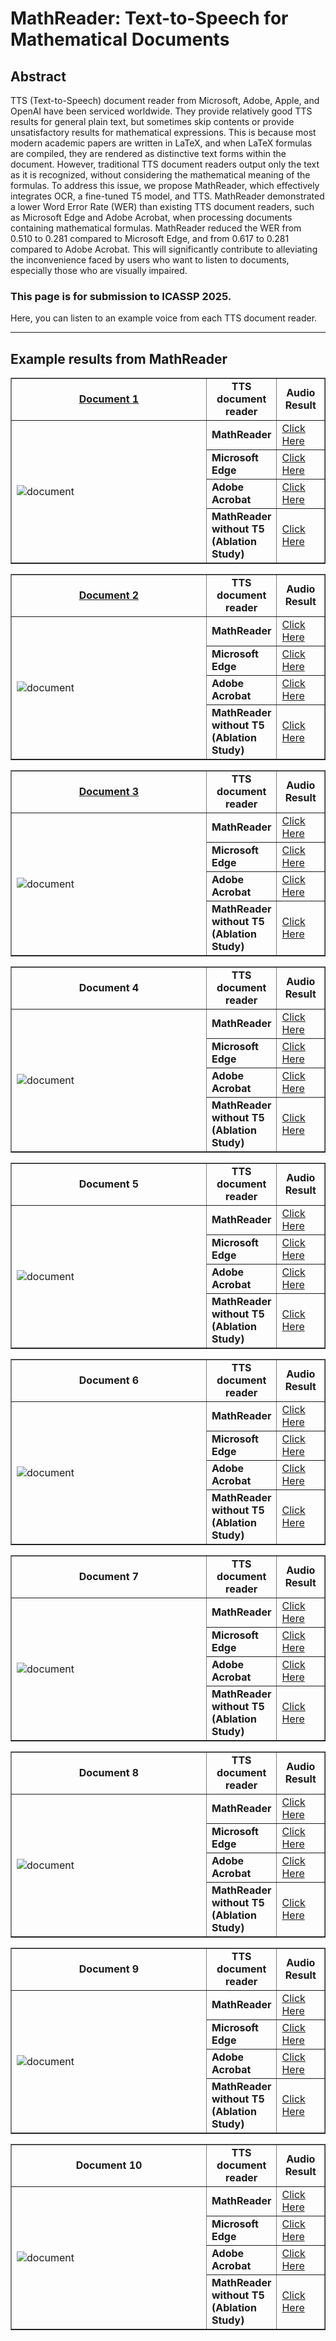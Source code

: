# MathReader: Text-to-Speech for Mathematical Documents

## Abstract
TTS (Text-to-Speech) document reader from Microsoft, Adobe, Apple, and OpenAI have been serviced worldwide. They provide relatively good TTS results for general plain text, but sometimes skip contents or provide unsatisfactory results for mathematical expressions. This is because most modern academic papers are written in LaTeX, and when LaTeX formulas are compiled, they are rendered as distinctive text forms within the document. However, traditional TTS document readers output only the text as it is recognized, without considering the mathematical meaning of the formulas. To address this issue, we propose MathReader, which effectively integrates OCR, a fine-tuned T5 model, and TTS. MathReader demonstrated a lower Word Error Rate (WER) than existing TTS document readers, such as Microsoft Edge and Adobe Acrobat, when processing documents containing mathematical formulas. MathReader reduced the WER from 0.510 to 0.281 compared to Microsoft Edge, and from 0.617 to 0.281 compared to Adobe Acrobat. This will significantly contribute to alleviating the inconvenience faced by users who want to listen to documents, especially those who are visually impaired.

### This page is for submission to ICASSP 2025.

Here, you can listen to an example voice from each TTS document reader.

---

## Example results from MathReader


<table border="1">
  <colgroup>
    <col style="width:800px;">
    <col style="width:100px;">
    <col style="width:100px;">
  </colgroup>
  <tr>
    <td align="center"><a href="https://www.science.smith.edu/~callahan/cic/ch6.pdf"><b>Document 1</b></a></td>
    <td align="center"><b>TTS document reader</b></td>
    <td align="center"><b>Audio Result</b></td>
  </tr>
  <tr>
    <td rowspan="4"><img src="image/2.png" alt="document"></td>
    <td><b>MathReader</b></td>
    <td><a href="https://soundcloud.com/8j9shhld5qmv/17fe7bd6-07fb-410d-a204-7229574b283d?in=8j9shhld5qmv/sets/mathreader&si=a8f734685c7a4f14899b1b854653255f&utm_source=clipboard&utm_medium=text&utm_campaign=social_sharing" target="_blank">Click Here</a></td>
  </tr>
  <tr>
    <td><b>Microsoft Edge</b></td>
    <td><a href="https://soundcloud.com/8j9shhld5qmv/bf28e46f-a08b-41f1-ab93-1ef8c0b06841?in=8j9shhld5qmv/sets/microsoft-edge&si=22e7defd1edc495396d940498d204281&utm_source=clipboard&utm_medium=text&utm_campaign=social_sharing" target="_blank">Click Here</a></td>
  </tr>
  <tr>
    <td><b>Adobe Acrobat</b></td>
    <td><a href="https://soundcloud.com/8j9shhld5qmv/cb4d670f-d969-4a5f-ad28-f029edc9c305?in=8j9shhld5qmv/sets/adobe-acrobat&si=1832617345994038bcacdb1a375889e1&utm_source=clipboard&utm_medium=text&utm_campaign=social_sharing" target="_blank">Click Here</a></td>
  </tr>
  <tr>
    <td><b>MathReader without T5     (Ablation Study)</b></td>
    <td><a href="https://soundcloud.com/8j9shhld5qmv/9d09cb4a-2db4-4d9b-815e-2ca50a9c9aa9?in=8j9shhld5qmv/sets/mathreader-without-t5-ablation-study&si=2227223880dc4ad28fa3722ca06a41cd&utm_source=clipboard&utm_medium=text&utm_campaign=social_sharing" target="_blank">Click Here</a></td>
  </tr>
</table>

<table border="1">
  <colgroup>
    <col style="width:800px;">
    <col style="width:100px;">
    <col style="width:100px;">
  </colgroup>
  <tr>
    <td align="center"><a href="https://ocw.mit.edu/ans7870/resources/Strang/Edited/Calculus/Calculus.pdf"><b>Document 2</b></a></td>
    <td align="center"><b>TTS document reader</b></td>
    <td align="center"><b>Audio Result</b></td>
  </tr>
  <tr>
    <td rowspan="4"><img src="image/3.png" alt="document"></td>
    <td><b>MathReader</b></td>
    <td><a href="https://soundcloud.com/8j9shhld5qmv/8002e42f-8018-43d9-9897-1d962b4e54ef?in=8j9shhld5qmv/sets/mathreader&si=a5c1ef2db8ea4cd7894abd5b6e9ebef0&utm_source=clipboard&utm_medium=text&utm_campaign=social_sharing" target="_blank">Click Here</a></td>
  </tr>
  <tr>
    <td><b>Microsoft Edge</b></td>
    <td><a href="https://soundcloud.com/8j9shhld5qmv/4d4d1afc-6fb6-4ad1-8605-8021038836a9?in=8j9shhld5qmv/sets/microsoft-edge&si=849f1d22e7b349ef925e0f9f8993deca&utm_source=clipboard&utm_medium=text&utm_campaign=social_sharing" target="_blank">Click Here</a></td>
  </tr>
  <tr>
    <td><b>Adobe Acrobat</b></td>
    <td><a href="https://soundcloud.com/8j9shhld5qmv/d6151c42-071a-449e-a62a-b133558ee83d?in=8j9shhld5qmv/sets/adobe-acrobat&si=d39ca713c98147d98a874f5eba435e41&utm_source=clipboard&utm_medium=text&utm_campaign=social_sharing" target="_blank">Click Here</a></td>
  </tr>
  <tr>
    <td><b>MathReader without T5     (Ablation Study)</b></td>
    <td><a href="https://soundcloud.com/8j9shhld5qmv/68de0b0b-ed57-4ff0-81da-2e8f7a2db67e?in=8j9shhld5qmv/sets/mathreader-without-t5-ablation-study&si=5ac8bac11ebb4754b04d31812c9d26e5&utm_source=clipboard&utm_medium=text&utm_campaign=social_sharing" target="_blank">Click Here</a></td>
  </tr>
</table>

<table border="1">
  <colgroup>
    <col style="width:800px;">
    <col style="width:100px;">
    <col style="width:100px;">
  </colgroup>
  <tr>
    <td align="center"><a href="https://assets.openstax.org/oscms-prodcms/media/documents/Calculus_Volume_1_-_WEB_68M1Z5W.pdf"><b>Document 3</b></a></td>
    <td align="center"><b>TTS document reader</b></td>
    <td align="center"><b>Audio Result</b></td>
  </tr>
  <tr>
    <td rowspan="4"><img src="image/4.png" alt="document"></td>
    <td><b>MathReader</b></td>
    <td><a href="https://soundcloud.com/8j9shhld5qmv/2a7135c2-da8c-4a59-abf3-898777244fc3?in=8j9shhld5qmv/sets/mathreader&si=d72807dd40ed4c41ac3216d78bd05f6e&utm_source=clipboard&utm_medium=text&utm_campaign=social_sharing" target="_blank">Click Here</a></td>
  </tr>
  <tr>
    <td><b>Microsoft Edge</b></td>
    <td><a href="https://soundcloud.com/8j9shhld5qmv/e9b7d5ea-38e6-4aad-80d9-8a9fa6663556?in=8j9shhld5qmv/sets/microsoft-edge&si=24358b2db18a43d6a1f37016738c39d8&utm_source=clipboard&utm_medium=text&utm_campaign=social_sharing" target="_blank">Click Here</a></td>
  </tr>
  <tr>
    <td><b>Adobe Acrobat</b></td>
    <td><a href="https://soundcloud.com/8j9shhld5qmv/1b5a8dd1-1d82-4d2f-ab4e-7a688c0402aa?in=8j9shhld5qmv/sets/adobe-acrobat&si=7518e31b0c3d47de8ed57916917d7d31&utm_source=clipboard&utm_medium=text&utm_campaign=social_sharing" target="_blank">Click Here</a></td>
  </tr>
  <tr>
    <td><b>MathReader without T5     (Ablation Study)</b></td>
    <td><a href="https://soundcloud.com/8j9shhld5qmv/824b0ab4-e47f-4ad4-ab0e-ba70decc69ef?in=8j9shhld5qmv/sets/mathreader-without-t5-ablation-study&si=d68ce648164c4774a7f7c598e3ed6a3f&utm_source=clipboard&utm_medium=text&utm_campaign=social_sharing" target="_blank">Click Here</a></td>
  </tr>
</table>

<table border="1">
  <colgroup>
    <col style="width:800px;">
    <col style="width:100px;">
    <col style="width:100px;">
  </colgroup>
  <tr>
    <td align="center"><b>Document 4</b></td>
    <td align="center"><b>TTS document reader</b></td>
    <td align="center"><b>Audio Result</b></td>
  </tr>
  <tr>
    <td rowspan="4"><img src="image/5.png" alt="document"></td>
    <td><b>MathReader</b></td>
    <td><a href="https://soundcloud.com/8j9shhld5qmv/50769394-2136-45ad-b9e6-25be1155025e?in=8j9shhld5qmv/sets/mathreader&si=5bdd5638ffb44186a6bb8bf6f4569ecf&utm_source=clipboard&utm_medium=text&utm_campaign=social_sharing" target="_blank">Click Here</a></td>
  </tr>
  <tr>
    <td><b>Microsoft Edge</b></td>
    <td><a href="https://soundcloud.com/8j9shhld5qmv/486c3ba5-7c0a-4cf9-8b9c-44bb4a5d12f1?in=8j9shhld5qmv/sets/microsoft-edge&si=53f1f9a3dfcc4c228b2649ccea976b2b&utm_source=clipboard&utm_medium=text&utm_campaign=social_sharingg" target="_blank">Click Here</a></td> 
  </tr>
  <tr>
    <td><b>Adobe Acrobat</b></td>
    <td><a href="https://soundcloud.com/8j9shhld5qmv/1776db6d-5dcd-4a39-8139-7312d3abe10e?in=8j9shhld5qmv/sets/adobe-acrobat&si=87428de5944542b7a3d6ed4aaa099a78&utm_source=clipboard&utm_medium=text&utm_campaign=social_sharing" target="_blank">Click Here</a></td>
  </tr>
  <tr>
    <td><b>MathReader without T5     (Ablation Study)</b></td>
    <td><a href="https://soundcloud.com/8j9shhld5qmv/6a4ea359-31c3-4168-93cf-67b1d6b37522?in=8j9shhld5qmv/sets/mathreader-without-t5-ablation-study&si=2a011eae47274d29bf294461ed7c1b59&utm_source=clipboard&utm_medium=text&utm_campaign=social_sharing" target="_blank">Click Here</a></td>
  </tr>
</table>



<table border="1">
  <colgroup>
    <col style="width:800px;">
    <col style="width:100px;">
    <col style="width:100px;">
  </colgroup>
  <tr>
    <td align="center"><b>Document 5</b></td>
    <td align="center"><b>TTS document reader</b></td>
    <td align="center"><b>Audio Result</b></td>
  </tr>
  <tr>
    <td rowspan="4"><img src="image/6.png" alt="document"></td>
    <td><b>MathReader</b></td>
    <td><a href="https://soundcloud.com/8j9shhld5qmv/b4ff9b87-c896-4215-a2ea-96cbd20e9118?in=8j9shhld5qmv/sets/mathreader&si=13b77a49928247d2aa6c02e8d422e18a&utm_source=clipboard&utm_medium=text&utm_campaign=social_sharing" target="_blank">Click Here</a></td>
  </tr>
  <tr>
    <td><b>Microsoft Edge</b></td>
    <td><a href="https://soundcloud.com/8j9shhld5qmv/46f3fbb8-1e46-4e0f-a11c-22f9b7d5b233?in=8j9shhld5qmv/sets/microsoft-edge&si=c4ece803f4b54d64836302783bb399f3&utm_source=clipboard&utm_medium=text&utm_campaign=social_sharing" target="_blank">Click Here</a></td>
  </tr>
  <tr>
    <td><b>Adobe Acrobat</b></td>
    <td><a href="https://soundcloud.com/8j9shhld5qmv/334fc7e6-4a0e-45fc-9375-83042b5a1ce8?in=8j9shhld5qmv/sets/adobe-acrobat&si=644601ebce4b498398549134f55a4df0&utm_source=clipboard&utm_medium=text&utm_campaign=social_sharing" target="_blank">Click Here</a></td>
  </tr>
  <tr>
    <td><b>MathReader without T5     (Ablation Study)</b></td>
    <td><a href="https://soundcloud.com/8j9shhld5qmv/966b5b87-2c37-46ca-b75e-63af9189b9b1?in=8j9shhld5qmv/sets/mathreader-without-t5-ablation-study&si=a63c6e20ed7d494e943918ff7ae2b52b&utm_source=clipboard&utm_medium=text&utm_campaign=social_sharing" target="_blank">Click Here</a></td>
  </tr>
</table>

<table border="1">
  <colgroup>
    <col style="width:800px;">
    <col style="width:100px;">
    <col style="width:100px;">
  </colgroup>
  <tr>
    <td align="center"><b>Document 6</b></td>
    <td align="center"><b>TTS document reader</b></td>
    <td align="center"><b>Audio Result</b></td>
  </tr>
  <tr>
    <td rowspan="4"><img src="image/7.png" alt="document"></td>
    <td><b>MathReader</b></td>
    <td><a href="https://soundcloud.com/8j9shhld5qmv/bd66a1b0-d637-4082-baac-db352ed16193?in=8j9shhld5qmv/sets/mathreader&si=b8c11695546247f592f0e00307177378&utm_source=clipboard&utm_medium=text&utm_campaign=social_sharing" target="_blank">Click Here</a></td>
  </tr>
  <tr>
    <td><b>Microsoft Edge</b></td>
    <td><a href="https://soundcloud.com/8j9shhld5qmv/1a92ed84-3149-4c25-adf1-79da2f7a73a7?in=8j9shhld5qmv/sets/microsoft-edge&si=142c11221f9b46838e663148d82f5a53&utm_source=clipboard&utm_medium=text&utm_campaign=social_sharing" target="_blank">Click Here</a></td>
  </tr>
  <tr>
    <td><b>Adobe Acrobat</b></td>
    <td><a href="https://soundcloud.com/8j9shhld5qmv/637c8187-f188-4e3a-8a98-39c4e4174e24?in=8j9shhld5qmv/sets/adobe-acrobat&si=72b7dbe480c241f09cbd779d027d3c21&utm_source=clipboard&utm_medium=text&utm_campaign=social_sharing" target="_blank">Click Here</a></td>
  </tr>
  <tr>
    <td><b>MathReader without T5     (Ablation Study)</b></td>
    <td><a href="https://soundcloud.com/8j9shhld5qmv/da4208f4-120e-4687-b4fc-afdf8d5da9b5?in=8j9shhld5qmv/sets/mathreader-without-t5-ablation-study&si=573214743f4f44eb99394c831be3a432&utm_source=clipboard&utm_medium=text&utm_campaign=social_sharing" target="_blank">Click Here</a></td>
  </tr>
</table>

<table border="1">
  <colgroup>
    <col style="width:800px;">
    <col style="width:100px;">
    <col style="width:100px;">
  </colgroup>
  <tr>
    <td align="center"><b>Document 7</b></td>
    <td align="center"><b>TTS document reader</b></td>
    <td align="center"><b>Audio Result</b></td>
  </tr>
  <tr>
    <td rowspan="4"><img src="image/8.png" alt="document"></td>
    <td><b>MathReader</b></td>
    <td><a href="https://soundcloud.com/8j9shhld5qmv/1945e0aa-d3cc-4734-a381-17157082bc38?in=8j9shhld5qmv/sets/mathreader&si=2d43512a4e5a42d4b54debc351bd272f&utm_source=clipboard&utm_medium=text&utm_campaign=social_sharing" target="_blank">Click Here</a></td>
  </tr>
  <tr>
    <td><b>Microsoft Edge</b></td>
    <td><a href="https://soundcloud.com/8j9shhld5qmv/fa8343f0-ebd8-4ea0-922e-f3c97aead809?in=8j9shhld5qmv/sets/microsoft-edge&si=cffc28c7f48f47d39d20932da9d72869&utm_source=clipboard&utm_medium=text&utm_campaign=social_sharing" target="_blank">Click Here</a></td>
  </tr>
  <tr>
    <td><b>Adobe Acrobat</b></td>
    <td><a href="https://soundcloud.com/8j9shhld5qmv/d1fb0250-dcad-4b62-b680-fbdde03d26f4?in=8j9shhld5qmv/sets/adobe-acrobat&si=40d66dc34fb24eb08863f46f5e049a0a&utm_source=clipboard&utm_medium=text&utm_campaign=social_sharing" target="_blank">Click Here</a></td>
  </tr>
  <tr>
    <td><b>MathReader without T5     (Ablation Study)</b></td>
    <td><a href="https://soundcloud.com/8j9shhld5qmv/4e156825-3b15-4e0f-86c2-8c4cd1055881?in=8j9shhld5qmv/sets/mathreader-without-t5-ablation-study&si=b207a45f986a489081e9990288f97596&utm_source=clipboard&utm_medium=text&utm_campaign=social_sharing" target="_blank">Click Here</a></td>
  </tr>
</table>

<table border="1">
  <colgroup>
    <col style="width:800px;">
    <col style="width:100px;">
    <col style="width:100px;">
  </colgroup>
  <tr>
    <td align="center"><b>Document 8</b></td>
    <td align="center"><b>TTS document reader</b></td>
    <td align="center"><b>Audio Result</b></td>
  </tr>
  <tr>
    <td rowspan="4"><img src="image/9.png" alt="document"></td>
    <td><b>MathReader</b></td>
    <td><a href="https://soundcloud.com/8j9shhld5qmv/7ab231be-a9fd-4638-b6a6-effa77c0862a?in=8j9shhld5qmv/sets/mathreader&si=d63b016cb5f046ec8652abf92266fec8&utm_source=clipboard&utm_medium=text&utm_campaign=social_sharing" target="_blank">Click Here</a></td>
  </tr>
  <tr>
    <td><b>Microsoft Edge</b></td>
    <td><a href="https://soundcloud.com/8j9shhld5qmv/9aa?in=8j9shhld5qmv/sets/microsoft-edge&si=55a33f9516f74b8d86e0dfcc435d82d3&utm_source=clipboard&utm_medium=text&utm_campaign=social_sharing" target="_blank">Click Here</a></td>
  </tr>
  <tr>
    <td><b>Adobe Acrobat</b></td>
    <td><a href="https://soundcloud.com/8j9shhld5qmv/412d652f-5ce6-48c7-bdc7-b29c56c1052c?in=8j9shhld5qmv/sets/adobe-acrobat&si=5a378ac9e9ec4d978a41ca2f61f38ad0&utm_source=clipboard&utm_medium=text&utm_campaign=social_sharing" target="_blank">Click Here</a></td>
  </tr>
  <tr>
    <td><b>MathReader without T5     (Ablation Study)</b></td>
    <td><a href="https://soundcloud.com/8j9shhld5qmv/426c4766-9f4a-4c58-954e-7bc85031482e?in=8j9shhld5qmv/sets/mathreader-without-t5-ablation-study&si=6714ad14b8d64abb937392145cb2d986&utm_source=clipboard&utm_medium=text&utm_campaign=social_sharing" target="_blank">Click Here</a></td>
  </tr>
</table>

<table border="1">
  <colgroup>
    <col style="width:800px;">
    <col style="width:100px;">
    <col style="width:100px;">
  </colgroup>
  <tr>
    <td align="center"><b>Document 9</b></td>
    <td align="center"><b>TTS document reader</b></td>
    <td align="center"><b>Audio Result</b></td>
  </tr>
  <tr>
    <td rowspan="4"><img src="image/10.png" alt="document"></td>
    <td><b>MathReader</b></td>
    <td><a href="https://soundcloud.com/8j9shhld5qmv/4701ea74-099d-4891-b28c-c0d59c06f3f9?in=8j9shhld5qmv/sets/mathreader&si=978260cb15e64552ab4ecfaba533efc6&utm_source=clipboard&utm_medium=text&utm_campaign=social_sharing" target="_blank">Click Here</a></td>
  </tr>
  <tr>
    <td><b>Microsoft Edge</b></td>
    <td><a href="https://soundcloud.com/8j9shhld5qmv/10a?in=8j9shhld5qmv/sets/microsoft-edge&si=3468f91dbe784aefa79e7d09b0db9dcf&utm_source=clipboard&utm_medium=text&utm_campaign=social_sharing" target="_blank">Click Here</a></td>
  </tr>
  <tr>
    <td><b>Adobe Acrobat</b></td>
    <td><a href="https://soundcloud.com/8j9shhld5qmv/da0e2411-019a-4b9a-a916-9de70a1d5b3e?in=8j9shhld5qmv/sets/adobe-acrobat&si=d3e9a06f5ea947d8854e1d5785bdf710&utm_source=clipboard&utm_medium=text&utm_campaign=social_sharing" target="_blank">Click Here</a></td>
  </tr>
  <tr>
    <td><b>MathReader without T5     (Ablation Study)</b></td>
    <td><a href="https://soundcloud.com/8j9shhld5qmv/a001b5a8-df26-458e-b2c9-7fd5f661ff18?in=8j9shhld5qmv/sets/mathreader-without-t5-ablation-study&si=1aba6719e9d0477bac9a3ec2780bc01f&utm_source=clipboard&utm_medium=text&utm_campaign=social_sharing" target="_blank">Click Here</a></td>
  </tr>
</table>

<table border="1">
  <colgroup>
    <col style="width:800px;">
    <col style="width:100px;">
    <col style="width:100px;">
  </colgroup>
  <tr>
    <td align="center"><b>Document 10</b></td>
    <td align="center"><b>TTS document reader</b></td>
    <td align="center"><b>Audio Result</b></td>
  </tr>
  <tr>
    <td rowspan="4"><img src="image/1.png" alt="document"></td>
    <td><b>MathReader</b></td>
    <td><a href="https://soundcloud.com/8j9shhld5qmv/b7641286-b7cf-4070-a9d9-e9e739266a50?in=8j9shhld5qmv/sets/mathreader&si=6a5cb3ffd268471cbd80461f667f002e&utm_source=clipboard&utm_medium=text&utm_campaign=social_sharing" target="_blank">Click Here</a></td>
  </tr>
  <tr>
    <td><b>Microsoft Edge</b></td>
    <td><a href="https://soundcloud.com/8j9shhld5qmv/956e9473-96a8-4f7b-b59c-243f69a7f2e2?in=8j9shhld5qmv/sets/microsoft-edge&si=1b79b2bb070f4bb7ade5fb5f762c198b&utm_source=clipboard&utm_medium=text&utm_campaign=social_sharing" target="_blank">Click Here</a></td>
  </tr>
  <tr>
    <td><b>Adobe Acrobat</b></td>
    <td><a href="https://soundcloud.com/8j9shhld5qmv/5a87227b-4a4b-43de-848a-ceec4f6f6b2e?in=8j9shhld5qmv/sets/adobe-acrobat&si=397ac4cd86f24f87a4a623f99f8e3419&utm_source=clipboard&utm_medium=text&utm_campaign=social_sharing" target="_blank">Click Here</a></td>
  </tr>
  <tr>
    <td><b>MathReader without T5     (Ablation Study)</b></td>
    <td><a href="https://soundcloud.com/8j9shhld5qmv/6e3543f9-556f-4778-a642-3a8e2f44cd04?in=8j9shhld5qmv/sets/mathreader-without-t5-ablation-study&si=f0b7218c358b4a91b135c93596b395bc&utm_source=clipboard&utm_medium=text&utm_campaign=social_sharing" target="_blank">Click Here</a></td>
  </tr>
</table>

